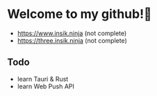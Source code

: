 # Welcome to my github!👋

- https://www.insik.ninja (not complete)
- https://three.insik.ninja (not complete)

## Todo
- learn Tauri & Rust
- learn Web Push API
